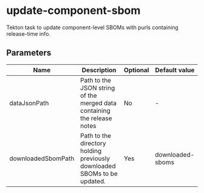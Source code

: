 # update-component-sbom

Tekton task to update component-level SBOMs with purls containing release-time info.

## Parameters

| Name                | Description                                                              | Optional | Default value    |
|---------------------|--------------------------------------------------------------------------|----------|------------------|
| dataJsonPath        | Path to the JSON string of the merged data containing the release notes  | No       | -                |
| downloadedSbomPath  | Path to the directory holding previously downloaded SBOMs to be updated. | Yes      | downloaded-sboms |
